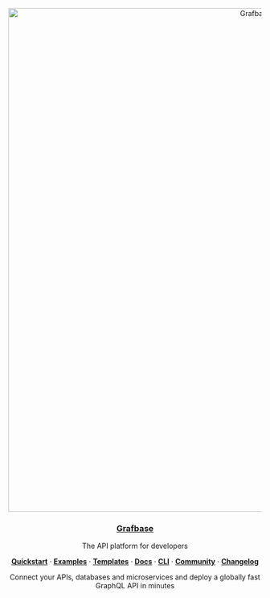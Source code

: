 <p align="center">
  <a href="https://grafbase.com">
    <img alt="Grafbase logo" src="https://github.com/grafbase/grafbase/assets/14347895/9580d0f7-d50f-4d30-8dd0-dcea1a83409e" width="1000">
    <h3 align="center">Grafbase</h3>
  </a>
</p>

<p align="center">
  The API platform for developers
</p>

<p align="center">
  <a href="https://grafbase.com/docs/config"><strong>Quickstart</strong></a> ·
  <a href="/examples"><strong>Examples</strong></a> ·
  <a href="/templates"><strong>Templates</strong></a> ·
  <a href="https://grafbase.com/docs"><strong>Docs</strong></a> ·
  <a href="https://grafbase.com/cli"><strong>CLI</strong></a> ·
  <a href="https://grafbase.com/community"><strong>Community</strong></a> ·
  <a href="https://grafbase.com/changelog"><strong>Changelog</strong></a>
</p>

<p align="center">
  Connect your APIs, databases and microservices and deploy a globally fast GraphQL API in minutes
</p>
